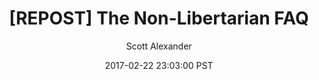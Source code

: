 ---
layout: podcast
title: "[REPOST] The Non-Libertarian FAQ"
author: Scott Alexander
description: https://slatestarcodex.com/2017/02/22/repost-the-non-libertarian-faq/
date: 2017-02-22 23:03:00 PST
length: 40072532
duration: 10018
guid: repost-the-non-libertarian-faq
---